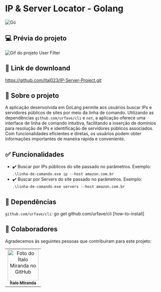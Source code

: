 # IP & Server Locator - Golang
![Go](https://img.shields.io/badge/go-%2300ADD8.svg?style=for-the-badge&logo=go&logoColor=white)

## 💻 Prévia do projeto
<img src="/AngularUserFilter.gif" alt="Gif do projeto User Filter"/>

## 🔗 Link de downloand
https://github.com/Ital023/IP-Server-Project.git

## :rocket: Sobre o projeto
A aplicação desenvolvida em GoLang permite aos usuários buscar IPs e servidores públicos de sites por meio da linha de comando. Utilizando as dependências ```github.com/urfave/cli``` e ```net```, a aplicação oferece uma interface de linha de comando intuitiva, facilitando a inserção de domínios para resolução de IPs e identificação de servidores públicos associados. Com funcionalidades eficientes e diretas, os usuários podem obter informações importantes de maneira rápida e conveniente.

## :white_check_mark: Funcionalidades
- :heavy_check_mark: Buscar por IPs públicos do site passado no parâmetros. Exemplo: ```.\linha-de-comando.exe ip --host amazon.com.br```
- :heavy_check_mark: Buscar por Servers do site passado no parâmetros. Exemplo: ```.\linha-de-comando.exe servers --host amazon.com.br```

## :arrows_counterclockwise: Dependências
```github.com/urfave/cli```: go get github.com/urfave/cli [how-to-install] 
<br>
## 🤝 Colaboradores

Agradecemos às seguintes pessoas que contribuíram para este projeto:

<table>
  <tr>
    <td align="center">
      <a href="https://github.com/Ital023" title="Github do Ítalo Miranda">
        <img src="https://avatars.githubusercontent.com/u/113559117?v=4" width="100px;" alt="Foto do Ítalo Miranda no GitHub"/><br>
        <sub>
          <b>Ítalo Miranda</b>
        </sub>
      </a>
    </td>
  </tr>
</table>
